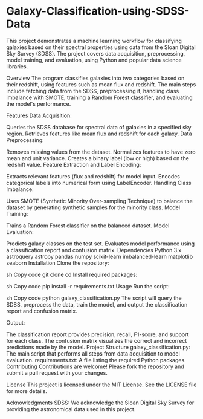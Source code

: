 # Galaxy-Classification-using-SDSS-Data
This project demonstrates a machine learning workflow for classifying galaxies based on their spectral properties using data from the Sloan Digital Sky Survey (SDSS). The project covers data acquisition, preprocessing, model training, and evaluation, using Python and popular data science libraries.

Overview
The program classifies galaxies into two categories based on their redshift, using features such as mean flux and redshift. The main steps include fetching data from the SDSS, preprocessing it, handling class imbalance with SMOTE, training a Random Forest classifier, and evaluating the model's performance.

Features
Data Acquisition:

Queries the SDSS database for spectral data of galaxies in a specified sky region.
Retrieves features like mean flux and redshift for each galaxy.
Data Preprocessing:

Removes missing values from the dataset.
Normalizes features to have zero mean and unit variance.
Creates a binary label (low or high) based on the redshift value.
Feature Extraction and Label Encoding:

Extracts relevant features (flux and redshift) for model input.
Encodes categorical labels into numerical form using LabelEncoder.
Handling Class Imbalance:

Uses SMOTE (Synthetic Minority Over-sampling Technique) to balance the dataset by generating synthetic samples for the minority class.
Model Training:

Trains a Random Forest classifier on the balanced dataset.
Model Evaluation:

Predicts galaxy classes on the test set.
Evaluates model performance using a classification report and confusion matrix.
Dependencies
Python 3.x
astroquery
astropy
pandas
numpy
scikit-learn
imbalanced-learn
matplotlib
seaborn
Installation
Clone the repository:

sh
Copy code
git clone <repository-url>
cd <repository-directory>
Install required packages:

sh
Copy code
pip install -r requirements.txt
Usage
Run the script:

sh
Copy code
python galaxy_classification.py
The script will query the SDSS, preprocess the data, train the model, and output the classification report and confusion matrix.

Output:

The classification report provides precision, recall, F1-score, and support for each class.
The confusion matrix visualizes the correct and incorrect predictions made by the model.
Project Structure
galaxy_classification.py: The main script that performs all steps from data acquisition to model evaluation.
requirements.txt: A file listing the required Python packages.
Contributing
Contributions are welcome! Please fork the repository and submit a pull request with your changes.

License
This project is licensed under the MIT License. See the LICENSE file for more details.

Acknowledgments
SDSS: We acknowledge the Sloan Digital Sky Survey for providing the astronomical data used in this project.
